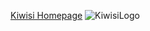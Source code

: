 
[Kiwisi Homepage](https://kiwisirl.github.io/index.html)
![KiwisiLogo](https://kiwisirl.github.io/rileyslogo.jpg)
